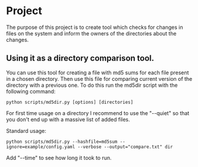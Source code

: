 # Project

The purpose of this project is to create tool which checks for changes in files on the system and inform
the owners of the directories about the changes.

## Using it as a directory comparison tool.
You can use this tool for creating a file with md5 sums for each file present in a chosen directory.
Then use this file for comparing current version of the directory with a previous one. To do this run
the md5dir script with the following command:

 `python scripts/md5dir.py [options] [directories]`

 For first time usage on a directory I recommend to use the "--quiet" so that you don't end up with a
 massive list of added files.

 Standard usage:

 `python scripts/md5dir.py --hashfile=md5sum --ignore=example/config.yaml --verbose --output="compare.txt" dir`

 Add "--time" to see how long it took to run. 

